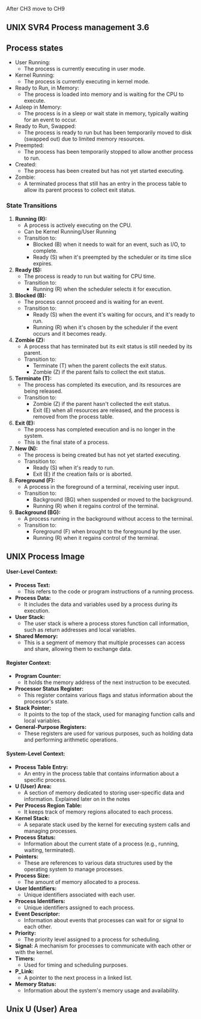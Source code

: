 After CH3 move to CH9

## UNIX SVR4 Process management 3.6

## Process states

- User Running:
	- The process is currently executing in user mode.
- Kernel Running:
	- The process is currently executing in kernel mode.
- Ready to Run, in Memory:
	- The process is loaded into memory and is waiting for the CPU to execute.
- Asleep in Memory:
	- The process is in a sleep or wait state in memory, typically waiting for an event to occur.
- Ready to Run, Swapped:
	- The process is ready to run but has been temporarily moved to disk (swapped out) due to limited memory resources.
- Preempted:
	- The process has been temporarily stopped to allow another process to run.
- Created:
	- The process has been created but has not yet started executing.
- Zombie:
	- A terminated process that still has an entry in the process table to allow its parent process to collect exit status.

### State Transitions

1. **Running (R):**
    - A process is actively executing on the CPU. 
    - Can be Kernel Running/User Running 
    - Transition to:
        - Blocked (B) when it needs to wait for an event, such as I/O, to complete.
        - Ready (S) when it's preempted by the scheduler or its time slice expires.
2. **Ready (S):**
    - The process is ready to run but waiting for CPU time.
    - Transition to:
        - Running (R) when the scheduler selects it for execution.
3. **Blocked (B):**
    - The process cannot proceed and is waiting for an event.
    - Transition to:
        - Ready (S) when the event it's waiting for occurs, and it's ready to run.
        - Running (R) when it's chosen by the scheduler if the event occurs and it becomes ready.
4. **Zombie (Z):**
    - A process that has terminated but its exit status is still needed by its parent.
    - Transition to:
        - Terminate (T) when the parent collects the exit status.
        - Zombie (Z) if the parent fails to collect the exit status.
5. **Terminate (T):**
    - The process has completed its execution, and its resources are being released.
    - Transition to:
        - Zombie (Z) if the parent hasn't collected the exit status.
        - Exit (E) when all resources are released, and the process is removed from the process table.
6. **Exit (E):**
    - The process has completed execution and is no longer in the system.
    - This is the final state of a process.
7. **New (N):**
    - The process is being created but has not yet started executing.
    - Transition to:
        - Ready (S) when it's ready to run.
        - Exit (E) if the creation fails or is aborted.
8. **Foreground (F):**
    - A process in the foreground of a terminal, receiving user input.
    - Transition to:
        - Background (BG) when suspended or moved to the background.
        - Running (R) when it regains control of the terminal.
9. **Background (BG):**
    - A process running in the background without access to the terminal.
    - Transition to:
        - Foreground (F) when brought to the foreground by the user.
        - Running (R) when it regains control of the terminal.

## UNIX Process Image

#### **User-Level Context:**

- **Process Text:**
	- This refers to the code or program instructions of a running process.
- **Process Data:**
	- It includes the data and variables used by a process during its execution.
- **User Stack:**
	- The user stack is where a process stores function call information, such as return addresses and local variables.
- **Shared Memory:**
	- This is a segment of memory that multiple processes can access and share, allowing them to exchange data.

#### **Register Context:**

- **Program Counter:**
	- It holds the memory address of the next instruction to be executed.
- **Processor Status Register:**
	- This register contains various flags and status information about the processor's state.
- **Stack Pointer:**
	- It points to the top of the stack, used for managing function calls and local variables.
- **General-Purpose Registers:**
	- These registers are used for various purposes, such as holding data and performing arithmetic operations.

#### **System-Level Context:**

- **Process Table Entry:**
	- An entry in the process table that contains information about a specific process.
- **U (User) Area:**
	- A section of memory dedicated to storing user-specific data and information. Explained later on in the notes
- **Per Process Region Table:**
	- It keeps track of memory regions allocated to each process.
- **Kernel Stack:**
	- A separate stack used by the kernel for executing system calls and managing processes.
- **Process Status:**
	- Information about the current state of a process (e.g., running, waiting, terminated).
- **Pointers:**
	- These are references to various data structures used by the operating system to manage processes.
- **Process Size:**
	- The amount of memory allocated to a process.
- **User Identifiers:**
	- Unique identifiers associated with each user.
- **Process Identifiers:**
	- Unique identifiers assigned to each process.
- **Event Descriptor:**
	- Information about events that processes can wait for or signal to each other.
- **Priority:**
	- The priority level assigned to a process for scheduling.
- **Signal:** A mechanism for processes to communicate with each other or with the kernel.
- **Timers:**
	- Used for timing and scheduling purposes.
- **P_Link:**
	- A pointer to the next process in a linked list.
- **Memory Status:**
	- Information about the system's memory usage and availability.

## Unix U (User) Area
